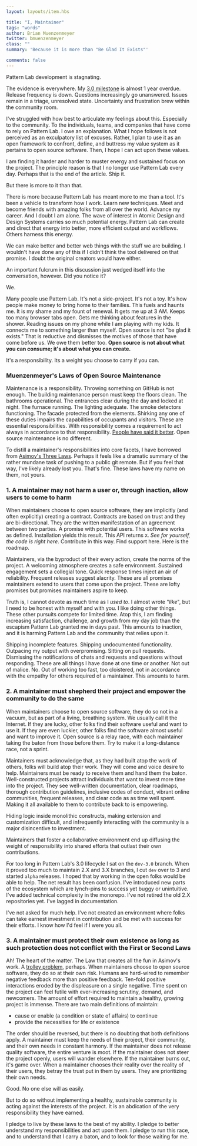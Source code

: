 ```yaml
---
layout: layouts/item.hbs

title: "I, Maintainer"
tags: "words"
author: Brian Muenzenmeyer
twitter: bmuenzenmeyer
class: ""
summary: 'Because it is more than "Be Glad It Exists"'

comments: false
---
```


Pattern Lab development is stagnating.

The evidence is everywhere. My [3.0 milestone](https://github.com/pattern-lab/patternlab-node/milestone/22) is almost 1 year overdue. Release frequency is down. Questions increasingly go unanswered. Issues remain in a triage, unresolved state. Uncertainty and frustration brew within the community room.

I've struggled with how best to articulate my feelings about this. Especially to the community. To the individuals, teams, and companies that have come to rely on Pattern Lab. I owe an explanation. What I hope follows is not perceived as an exculpatory list of excuses. Rather, I plan to use it as an open framework to confront, define, and buttress my value system as it pertains to open source software. Then, I hope I can act upon these values.

I am finding it harder and harder to muster energy and sustained focus on the project. The principle reason is that I no longer use Pattern Lab every day. Perhaps that is the end of the article. Ship it.

But there is more to it than that.

There is more because Pattern Lab has meant more to me than a tool. It's been a vehicle to transform how I work. Learn new techniques. Meet and become friends with amazing folks from all over the world. Advance my career. And I doubt I am alone. The wave of interest in Atomic Design and Design Systems carries so much potential energy. Pattern Lab can create and direct that energy into better, more efficient output and workflows. Others harness this energy.

We can make better and better web things with the stuff we are building. I wouldn't have done any of this if I didn't think the tool delivered on that promise. I doubt the original creators would have either.

An important fulcrum in this discussion just wedged itself into the conversation, however. Did you notice it?

We.

Many people use Pattern Lab. It's not a side-project. It's not a toy. It's how people make money to bring home to their families. This fuels and haunts me. It is my shame and my fount of renewal. It gets me up at 3 AM. Keeps too many browser tabs open. Gets me thinking about features in the shower. Reading issues on my phone while I am playing with my kids. It connects me to something larger than myself. Open source is not "be glad it exists." That is reductive and dismisses the motives of those that have come before us. We owe them better too. **Open source is not about what you can consume; it's about what you can create.**

It's a responsibility. Its a weight you choose to carry if you can.

### Muenzenmeyer's Laws of Open Source Maintenance

Maintenance is a responsibility. Throwing something on GitHub is not enough. The building maintenance person must keep the floors clean. The bathrooms operational. The entrances clear during the day and locked at night. The furnace running. The lighting adequate. The smoke detectors functioning. The facade protected from the elements. Shirking any one of these duties impairs the capabilities of occupants and visitors. These are essential responsibilities. With responsibility comes a requirement to act always in accordance to that responsibility.
[People have said it better](https://quoteinvestigator.com/2015/07/23/great-power/). Open source maintenance is no different.

To distill a maintainer's responsibilities into core facets, I have borrowed from [Asimov's Three Laws](https://en.wikipedia.org/wiki/Three_Laws_of_Robotics). Perhaps it feels like a dramatic summary of the rather mundane task of pushing to a public git remote. But if you feel that way, I've likely already lost you. That's fine. These laws have my name on them, not yours.

### 1. A maintainer may not harm a user or, through inaction, allow users to come to harm

When maintainers choose to open source software, they are implicitly (and often explicitly) creating a contract. Contracts are based on trust and they are bi-directional. They are the written manifestation of an agreement between two parties.
A promise with potential users. This software works as defined. Installation yields this result. This API returns `X`. _See for yourself, the code is right here_. Contribute in this way. Find support here. Here is the roadmap.

Maintainers, via the byproduct of their every action, create the norms of the project. A welcoming atmosphere creates a safe environment. Sustained engagement sets a collegial tone. Quick response times inject an air of reliability. Frequent releases suggest alacrity. These are all promises maintainers extend to users that come upon the project. These are lofty promises but promises maintainers aspire to keep.

Truth is, I cannot devote as much time as I _used to_. I almost wrote "_like_", but I need to be honest with myself and with you. I like doing other things. These other pursuits compete for limited time. Atop this, I am finding increasing satisfaction, challenge, and growth from my day job than the escapism Pattern Lab granted me in days past. This amounts to inaction, and it is harming Pattern Lab and the community that relies upon it.

Shipping incomplete features. Shipping undocumented functionality. Outpacing my output with overpromising. Sitting on pull requests. Dismissing the notifications of chats and requests and questions without responding. These are all things I have done at one time or another. Not out of malice. No. Out of working too fast, too cloistered, not in accordance with the empathy for others required of a maintainer. This amounts to harm.

### 2. A maintainer must shepherd their project and empower the community to do the same

When maintainers choose to open source software, they do so not in a vacuum, but as part of a living, breathing system. We usually call it the Internet. If they are lucky, other folks find their software useful and want to use it. If they are even luckier, other folks find the software almost useful and want to improve it. Open source is a relay race, with each maintainer taking the baton from those before them. Try to make it a long-distance race, not a sprint.

Maintainers must acknowledge that, as they had built atop the work of others, folks will build atop their work. They will come and voice desire to help. Maintainers must be ready to receive them and hand them the baton. Well-constructed projects attract individuals that want to invest more time into the project. They see well-written documentation, clear roadmaps, thorough contribution guidelines, inclusive codes of conduct, vibrant online communities, frequent releases, and clear code as as time well spent. Making it all available to them to contribute back to is empowering.

Hiding logic inside monolithic constructs, making extension and customization difficult, and infrequently interacting with the community is a major disincentive to investment.

Maintainers that foster a collaborative environment end up diffusing the weight of responsibility into shared efforts that outlast their own contributions.

For too long in Pattern Lab's 3.0 lifecycle I sat on the `dev-3.0` branch. When it proved too much to maintain 2.X and 3.X branches, I cut `dev` over to 3 and started `alpha` releases. I hoped that by working in the open folks would be able to help. The net result has been confusion. I've introduced new parts of the ecosystem which are lynch-pins to success yet buggy or unintuitive. I've added technical complexity in the monorepo. I've not retired the old 2.X repositories yet. I've lagged in documentation.

I've not asked for much help. I've not created an environment where folks can take earnest investment in contribution and be met with success for their efforts. I know how I'd feel if I were you all.

### 3. A maintainer must protect their own existence as long as such protection does not conflict with the First or Second Laws

Ah! The heart of the matter. The Law that creates all the fun in Asimov's work. A [trolley problem](https://en.wikipedia.org/wiki/Trolley_problem), perhaps. When maintainers choose to open source software, they do so at their own risk. Humans are hard-wired to remember negative feedback more than positive feedback. Ten-fold positive interactions eroded by the displeasure on a single negative. Time spent on the project can feel futile with ever-increasing scrutiny, demand, and newcomers. The amount of effort required to maintain a healthy, growing project is immense. There are two main definitions of maintain:

- cause or enable (a condition or state of affairs) to continue
- provide the necessities for life or existence

The order should be reversed, but there is no doubting that both definitions apply. A maintainer must keep the needs of their project, their community, and their own needs in constant harmony. If the maintainer does not release quality software, the entire venture is moot. If the maintainer does not steer the project openly, users will wander elsewhere. If the maintainer burns out, it's game over. When a maintainer chooses their reality over the reality of their users, they betray the trust put in them by users. They are prioritizing their own needs.

Good. No one else will as easily.

But to do so without implementing a healthy, sustainable community is acting against the interests of the project. It is an abdication of the very responsibility they have earned.

I pledge to live by these laws to the best of my ability. I pledge to better understand my responsibilities and act upon them. I pledge to run this race, and to understand that I carry a baton, and to look for those waiting for me.
